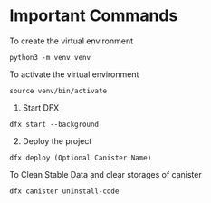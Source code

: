# Important Commands

To create the virtual environment
```
python3 -m venv venv
```
To activate the virtual environment
```
source venv/bin/activate
```

1. Start DFX
```
dfx start --background
```

2. Deploy the project
```
dfx deploy (Optional Canister Name)
```

To Clean Stable Data and clear storages of canister
```
dfx canister uninstall-code
```